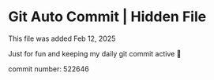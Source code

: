 # Git Auto Commit | Hidden File

This file was added Feb 12, 2025

Just for fun and keeping my daily git commit active 🤪

commit number: 522646

